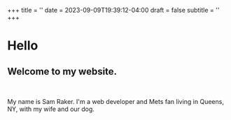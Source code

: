 +++
title = ''
date = 2023-09-09T19:39:12-04:00
draft = false
subtitle = ''
+++

# Hello

## Welcome to my website.

<br/>

My name is Sam Raker.
I'm a web developer and Mets fan living in Queens, NY, with my wife and our dog.
